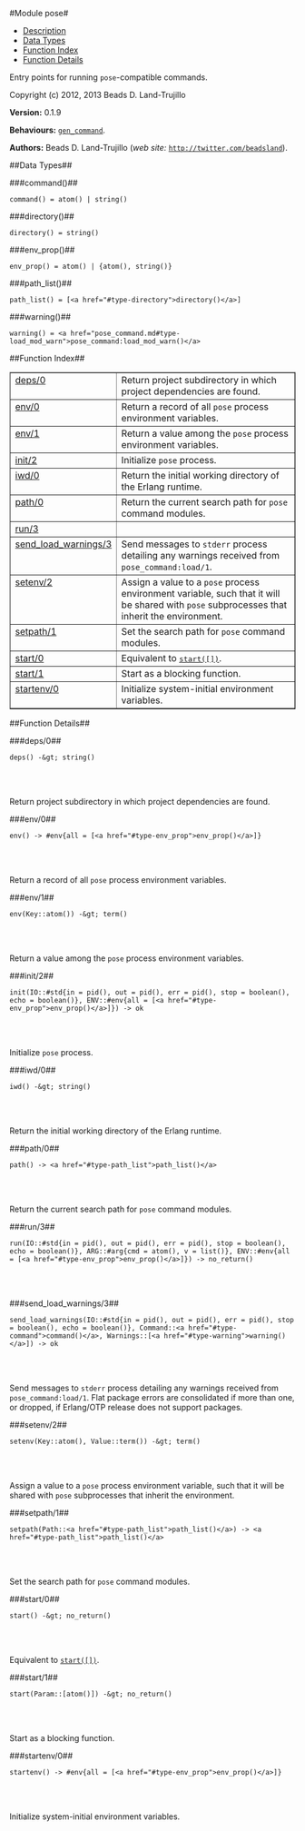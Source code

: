 

#Module pose#
* [Description](#description)
* [Data Types](#types)
* [Function Index](#index)
* [Function Details](#functions)


Entry points for running `pose`-compatible commands.

Copyright (c) 2012, 2013 Beads D. Land-Trujillo

__Version:__ 0.1.9

__Behaviours:__ [`gen_command`](gen_command.md).

__Authors:__ Beads D. Land-Trujillo (_web site:_ [`http://twitter.com/beadsland`](http://twitter.com/beadsland)).
<a name="types"></a>

##Data Types##




###<a name="type-command">command()</a>##



	command() = atom() | string()



###<a name="type-directory">directory()</a>##



	directory() = string()



###<a name="type-env_prop">env_prop()</a>##



	env_prop() = atom() | {atom(), string()}



###<a name="type-path_list">path_list()</a>##



	path_list() = [<a href="#type-directory">directory()</a>]



###<a name="type-warning">warning()</a>##



	warning() = <a href="pose_command.md#type-load_mod_warn">pose_command:load_mod_warn()</a>
<a name="index"></a>

##Function Index##


<table width="100%" border="1" cellspacing="0" cellpadding="2" summary="function index"><tr><td valign="top"><a href="#deps-0">deps/0</a></td><td>Return project subdirectory in which project dependencies are found.</td></tr><tr><td valign="top"><a href="#env-0">env/0</a></td><td>Return a record of all <code>pose</code> process environment variables.</td></tr><tr><td valign="top"><a href="#env-1">env/1</a></td><td>Return a value among the <code>pose</code> process environment variables.</td></tr><tr><td valign="top"><a href="#init-2">init/2</a></td><td>Initialize <code>pose</code> process.</td></tr><tr><td valign="top"><a href="#iwd-0">iwd/0</a></td><td>Return the initial working directory of the Erlang runtime.</td></tr><tr><td valign="top"><a href="#path-0">path/0</a></td><td>Return the current search path for <code>pose</code> command modules.</td></tr><tr><td valign="top"><a href="#run-3">run/3</a></td><td></td></tr><tr><td valign="top"><a href="#send_load_warnings-3">send_load_warnings/3</a></td><td>Send messages to <code>stderr</code> process detailing any warnings received from
<code>pose_command:load/1</code>.</td></tr><tr><td valign="top"><a href="#setenv-2">setenv/2</a></td><td>Assign a value to a <code>pose</code> process environment variable, such that
it will be shared with <code>pose</code> subprocesses that inherit the environment.</td></tr><tr><td valign="top"><a href="#setpath-1">setpath/1</a></td><td>Set the search path for <code>pose</code> command modules.</td></tr><tr><td valign="top"><a href="#start-0">start/0</a></td><td>Equivalent to <a href="#start-1"><tt>start([])</tt></a>.</td></tr><tr><td valign="top"><a href="#start-1">start/1</a></td><td>Start as a blocking function.</td></tr><tr><td valign="top"><a href="#startenv-0">startenv/0</a></td><td>Initialize system-initial environment variables.</td></tr></table>


<a name="functions"></a>

##Function Details##

<a name="deps-0"></a>

###deps/0##


	deps() -&gt; string()
<br></br>


Return project subdirectory in which project dependencies are found.<a name="env-0"></a>

###env/0##


	env() -> #env{all = [<a href="#type-env_prop">env_prop()</a>]}
<br></br>


Return a record of all `pose` process environment variables.<a name="env-1"></a>

###env/1##


	env(Key::atom()) -&gt; term()
<br></br>


Return a value among the `pose` process environment variables.<a name="init-2"></a>

###init/2##


	init(IO::#std{in = pid(), out = pid(), err = pid(), stop = boolean(), echo = boolean()}, ENV::#env{all = [<a href="#type-env_prop">env_prop()</a>]}) -> ok
<br></br>


Initialize `pose` process.<a name="iwd-0"></a>

###iwd/0##


	iwd() -&gt; string()
<br></br>


Return the initial working directory of the Erlang runtime.<a name="path-0"></a>

###path/0##


	path() -> <a href="#type-path_list">path_list()</a>
<br></br>


Return the current search path for `pose` command modules.<a name="run-3"></a>

###run/3##


	run(IO::#std{in = pid(), out = pid(), err = pid(), stop = boolean(), echo = boolean()}, ARG::#arg{cmd = atom(), v = list()}, ENV::#env{all = [<a href="#type-env_prop">env_prop()</a>]}) -> no_return()
<br></br>


<a name="send_load_warnings-3"></a>

###send_load_warnings/3##


	send_load_warnings(IO::#std{in = pid(), out = pid(), err = pid(), stop = boolean(), echo = boolean()}, Command::<a href="#type-command">command()</a>, Warnings::[<a href="#type-warning">warning()</a>]) -> ok
<br></br>


Send messages to `stderr` process detailing any warnings received from
`pose_command:load/1`.  Flat package errors are consolidated if more than
one, or dropped, if Erlang/OTP release does not support packages.<a name="setenv-2"></a>

###setenv/2##


	setenv(Key::atom(), Value::term()) -&gt; term()
<br></br>


Assign a value to a `pose` process environment variable, such that
it will be shared with `pose` subprocesses that inherit the environment.<a name="setpath-1"></a>

###setpath/1##


	setpath(Path::<a href="#type-path_list">path_list()</a>) -> <a href="#type-path_list">path_list()</a>
<br></br>


Set the search path for `pose` command modules.<a name="start-0"></a>

###start/0##


	start() -&gt; no_return()
<br></br>


Equivalent to [`start([])`](#start-1).<a name="start-1"></a>

###start/1##


	start(Param::[atom()]) -&gt; no_return()
<br></br>


Start as a blocking function.<a name="startenv-0"></a>

###startenv/0##


	startenv() -> #env{all = [<a href="#type-env_prop">env_prop()</a>]}
<br></br>


Initialize system-initial environment variables.